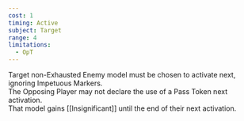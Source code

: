 ```yaml
---
cost: 1
timing: Active
subject: Target
range: 4
limitations:
  - OpT
---
```

Target non-Exhausted Enemy model must be chosen to activate next, ignoring Impetuous Markers.  
The Opposing Player may not declare the use of a Pass Token next activation.  
That model gains [[Insignificant]] until the end of their next activation.